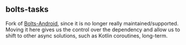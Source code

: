 ## bolts-tasks
Fork of [Bolts-Android](https://github.com/BoltsFramework/Bolts-Android), since it is no longer
really maintained/supported. Moving it here gives us the control over the dependency and allow us to shift
to other async solutions, such as Kotlin coroutines, long-term.
